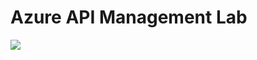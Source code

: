 # Azure API Management Lab


<a href="https://portal.azure.com/#create/Microsoft.Template/uri/https%3A%2F%2Fraw.githubusercontent.com%2Fdbarkol%2Fapimlab%2Fmaster%2Fazuredeploy.json" target="_blank"><img src="http://azuredeploy.net/deploybutton.png"/></a>

